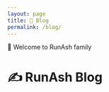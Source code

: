 ```yaml
--- 
layout: page 
title: 📝 Blog 
permalink: /blog/ 
--- 
```

👏 Welcome to RunAsh family 
# ✍️ RunAsh Blog 
